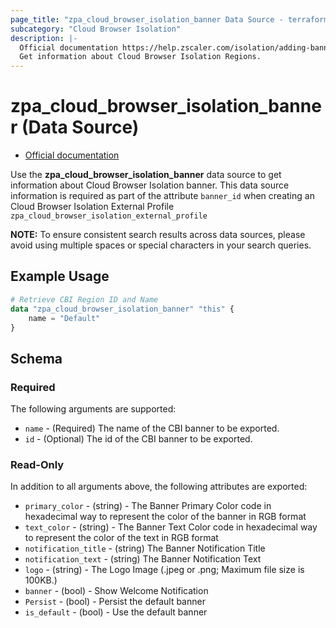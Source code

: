 ```yaml
---
page_title: "zpa_cloud_browser_isolation_banner Data Source - terraform-provider-zpa"
subcategory: "Cloud Browser Isolation"
description: |-
  Official documentation https://help.zscaler.com/isolation/adding-banner-theme-isolation-end-user-notification-zpa
  Get information about Cloud Browser Isolation Regions.
---
```


# zpa_cloud_browser_isolation_banner (Data Source)

* [Official documentation](https://help.zscaler.com/isolation/adding-banner-theme-isolation-end-user-notification-zpa)

Use the **zpa_cloud_browser_isolation_banner** data source to get information about Cloud Browser Isolation banner. This data source information is required as part of the attribute `banner_id` when creating an Cloud Browser Isolation External Profile ``zpa_cloud_browser_isolation_external_profile``

**NOTE:** To ensure consistent search results across data sources, please avoid using multiple spaces or special characters in your search queries.

## Example Usage

```terraform
# Retrieve CBI Region ID and Name
data "zpa_cloud_browser_isolation_banner" "this" {
    name = "Default"
}
```

## Schema

### Required

The following arguments are supported:

* `name` - (Required) The name of the CBI banner to be exported.
* `id` - (Optional) The id of the CBI banner to be exported.

### Read-Only

In addition to all arguments above, the following attributes are exported:

* `primary_color` - (string) - The Banner Primary Color code in hexadecimal way to represent the color of the banner in RGB format
* `text_color` - (string) - The Banner Text Color code in hexadecimal way to represent the color of the text in RGB format
* `notification_title` - (string) The Banner Notification Title
* `notification_text` - (string) The Banner Notification Text
* `logo` - (string) - The Logo Image (.jpeg or .png; Maximum file size is 100KB.)
* `banner` - (bool) - Show Welcome Notification
* `Persist` - (bool) - Persist the default banner
* `is_default` - (bool) - Use the default banner
